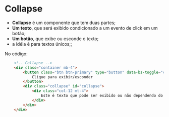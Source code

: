 # Collapse
- **Collapse** é um componente que tem duas partes;
- **Um texto**, que será exibido condicionado a um evento de click em um botão;
- **Um botão**, que exibe ou esconde o texto;
- a idéia é para textos únicos;;

No código:
~~~html
    <!-- Collapse -->
    <div class="container mb-4">
        <button class="btn btn-primary" type="button" data-bs-toggle="collapse" data-bs-target="#collapse" aria-expanded="false" aria-controls="collapse">
            Clique para exibir/esconder
        </button>
        <div class="collapse" id="collapse">
            <div class="col-12 mt-4">
                Este é texto que pode ser exibido ou não dependendo do clique ou não.
            </div>
        </div>
    </div>
~~~